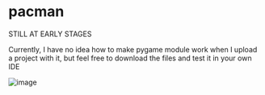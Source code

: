 # pacman
STILL AT EARLY STAGES

Currently, I have no idea how to make pygame module work when I upload a project with it, but feel free to download the files and test it in your own IDE

![image](https://user-images.githubusercontent.com/110543447/222056195-f9709ba3-4a9e-49d7-a026-9c39c5bd11de.png)
